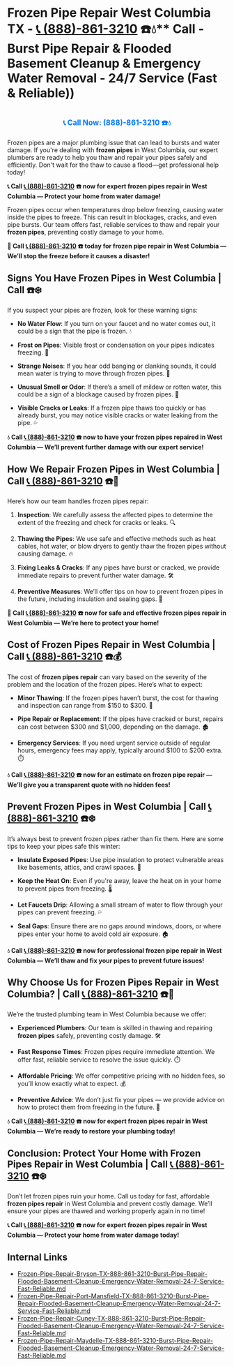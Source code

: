 # Frozen Pipe Repair West Columbia TX - [📞 (888)-861-3210](https://plumbing-texas-3210.netlify.app) ☎️💧** Call - Burst Pipe Repair & Flooded Basement Cleanup & Emergency Water Removal - 24/7 Service (Fast & Reliable))
# 

<p align="center" style="font-size: 1.2em; font-weight: bold; margin: 20px 0;">
  <a href="https://plumbing-texas-3210.netlify.app" target="_blank" style="color: #007BFF; text-decoration: none;">📞 Call Now: (888)-861-3210 ☎️💧</a>
</p>

Frozen pipes are a major plumbing issue that can lead to bursts and water damage. If you're dealing with **frozen pipes** in West Columbia, our expert plumbers are ready to help you thaw and repair your pipes safely and efficiently. Don't wait for the thaw to cause a flood—get professional help today!

**📞 Call [📞 (888)-861-3210](https://plumbing-texas-3210.netlify.app) ☎️ now for expert frozen pipes repair in West Columbia — Protect your home from water damage!**

Frozen pipes occur when temperatures drop below freezing, causing water inside the pipes to freeze. This can result in blockages, cracks, and even pipe bursts. Our team offers fast, reliable services to thaw and repair your **frozen pipes**, preventing costly damage to your home.

**🚨 Call [📞 (888)-861-3210](https://plumbing-texas-3210.netlify.app) ☎️ today for frozen pipe repair in West Columbia — We’ll stop the freeze before it causes a disaster!**

## **Signs You Have Frozen Pipes in West Columbia | Call  ☎️❄️**

If you suspect your pipes are frozen, look for these warning signs:

- **No Water Flow**: If you turn on your faucet and no water comes out, it could be a sign that the pipe is frozen. 💧

- **Frost on Pipes**: Visible frost or condensation on your pipes indicates freezing. 🥶

- **Strange Noises**: If you hear odd banging or clanking sounds, it could mean water is trying to move through frozen pipes. 🔨

- **Unusual Smell or Odor**: If there’s a smell of mildew or rotten water, this could be a sign of a blockage caused by frozen pipes. 🦠

- **Visible Cracks or Leaks**: If a frozen pipe thaws too quickly or has already burst, you may notice visible cracks or water leaking from the pipe. 💦

**💧 Call [📞 (888)-861-3210](https://plumbing-texas-3210.netlify.app) ☎️ now to have your frozen pipes repaired in West Columbia — We’ll prevent further damage with our expert service!**

## **How We Repair Frozen Pipes in West Columbia | Call [📞 (888)-861-3210](https://plumbing-texas-3210.netlify.app) ☎️🔧**

Here’s how our team handles frozen pipes repair:

1. **Inspection**: We carefully assess the affected pipes to determine the extent of the freezing and check for cracks or leaks. 🔍

2. **Thawing the Pipes**: We use safe and effective methods such as heat cables, hot water, or blow dryers to gently thaw the frozen pipes without causing damage. 🔥

3. **Fixing Leaks & Cracks**: If any pipes have burst or cracked, we provide immediate repairs to prevent further water damage. 🛠️

4. **Preventive Measures**: We’ll offer tips on how to prevent frozen pipes in the future, including insulation and sealing gaps. 🏡

**🚨 Call [📞 (888)-861-3210](https://plumbing-texas-3210.netlify.app) ☎️ now for safe and effective frozen pipes repair in West Columbia — We’re here to protect your home!**

## **Cost of Frozen Pipes Repair in West Columbia | Call [📞 (888)-861-3210](https://plumbing-texas-3210.netlify.app) ☎️💰**

The cost of **frozen pipes repair** can vary based on the severity of the problem and the location of the frozen pipes. Here’s what to expect:

- **Minor Thawing**: If the frozen pipes haven’t burst, the cost for thawing and inspection can range from $150 to $300. 💸

- **Pipe Repair or Replacement**: If the pipes have cracked or burst, repairs can cost between $300 and $1,000, depending on the damage. 🏚️

- **Emergency Services**: If you need urgent service outside of regular hours, emergency fees may apply, typically around $100 to $200 extra. ⏱️

**💧 Call [📞 (888)-861-3210](https://plumbing-texas-3210.netlify.app) ☎️ now for an estimate on frozen pipe repair — We’ll give you a transparent quote with no hidden fees!**

## **Prevent Frozen Pipes in West Columbia | Call [📞 (888)-861-3210](https://plumbing-texas-3210.netlify.app) ☎️❄️**

It’s always best to prevent frozen pipes rather than fix them. Here are some tips to keep your pipes safe this winter:

- **Insulate Exposed Pipes**: Use pipe insulation to protect vulnerable areas like basements, attics, and crawl spaces. 🧣

- **Keep the Heat On**: Even if you're away, leave the heat on in your home to prevent pipes from freezing. 🌡️

- **Let Faucets Drip**: Allowing a small stream of water to flow through your pipes can prevent freezing. 💦

- **Seal Gaps**: Ensure there are no gaps around windows, doors, or where pipes enter your home to avoid cold air exposure. 🏠

**💧 Call [📞 (888)-861-3210](https://plumbing-texas-3210.netlify.app) ☎️ now for professional frozen pipe repair in West Columbia — We’ll thaw and fix your pipes to prevent future issues!**

## **Why Choose Us for Frozen Pipes Repair in West Columbia? | Call [📞 (888)-861-3210](https://plumbing-texas-3210.netlify.app) ☎️🌟**

We’re the trusted plumbing team in West Columbia because we offer:

- **Experienced Plumbers**: Our team is skilled in thawing and repairing **frozen pipes** safely, preventing costly damage. 🛠️

- **Fast Response Times**: Frozen pipes require immediate attention. We offer fast, reliable service to resolve the issue quickly. ⏱️

- **Affordable Pricing**: We offer competitive pricing with no hidden fees, so you’ll know exactly what to expect. 💰

- **Preventive Advice**: We don’t just fix your pipes — we provide advice on how to protect them from freezing in the future. 🏡

**💧 Call [📞 (888)-861-3210](https://plumbing-texas-3210.netlify.app) ☎️ now for expert frozen pipes repair in West Columbia — We’re ready to restore your plumbing today!**

## **Conclusion: Protect Your Home with Frozen Pipes Repair in West Columbia | Call [📞 (888)-861-3210](https://plumbing-texas-3210.netlify.app) ☎️❄️**

Don’t let frozen pipes ruin your home. Call us today for fast, affordable **frozen pipes repair** in West Columbia and prevent costly damage. We’ll ensure your pipes are thawed and working properly again in no time!

**📞 Call [📞 (888)-861-3210](https://plumbing-texas-3210.netlify.app) ☎️ now for expert frozen pipes repair in West Columbia — Protect your home from water damage today!**


## Internal Links
- [Frozen-Pipe-Repair-Bryson-TX-888-861-3210-Burst-Pipe-Repair-Flooded-Basement-Cleanup-Emergency-Water-Removal-24-7-Service-Fast-Reliable.md](https://github.com/allyoucaneatsushiin/plumbing-texas/blob/main/Frozen-Pipe-Repair-Bryson-TX-888-861-3210-Burst-Pipe-Repair-Flooded-Basement-Cleanup-Emergency-Water-Removal-24-7-Service-Fast-Reliable.md)
- [Frozen-Pipe-Repair-Port-Mansfield-TX-888-861-3210-Burst-Pipe-Repair-Flooded-Basement-Cleanup-Emergency-Water-Removal-24-7-Service-Fast-Reliable.md](https://github.com/allyoucaneatsushiin/plumbing-texas/blob/main/Frozen-Pipe-Repair-Port-Mansfield-TX-888-861-3210-Burst-Pipe-Repair-Flooded-Basement-Cleanup-Emergency-Water-Removal-24-7-Service-Fast-Reliable.md)
- [Frozen-Pipe-Repair-Cuney-TX-888-861-3210-Burst-Pipe-Repair-Flooded-Basement-Cleanup-Emergency-Water-Removal-24-7-Service-Fast-Reliable.md](https://github.com/allyoucaneatsushiin/plumbing-texas/blob/main/Frozen-Pipe-Repair-Cuney-TX-888-861-3210-Burst-Pipe-Repair-Flooded-Basement-Cleanup-Emergency-Water-Removal-24-7-Service-Fast-Reliable.md)
- [Frozen-Pipe-Repair-Maydelle-TX-888-861-3210-Burst-Pipe-Repair-Flooded-Basement-Cleanup-Emergency-Water-Removal-24-7-Service-Fast-Reliable.md](https://github.com/allyoucaneatsushiin/plumbing-texas/blob/main/Frozen-Pipe-Repair-Maydelle-TX-888-861-3210-Burst-Pipe-Repair-Flooded-Basement-Cleanup-Emergency-Water-Removal-24-7-Service-Fast-Reliable.md)
